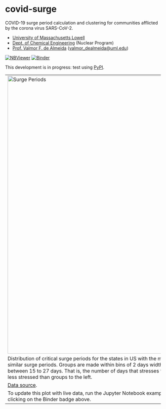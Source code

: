 # covid-surge
COVID-19 surge period calculation and clustering for communities afflicted by the corona virus SARS-CoV-2.

  + [University of Massachusetts Lowell](https://www.uml.edu/)
  + [Dept. of Chemical Engineering](https://www.uml.edu/Engineering/Chemical/) (Nuclear Program)
  + [Prof. Valmor F. de Almeida](https://www.uml.edu/Engineering/Chemical/faculty/de-Almeida-Valmor.aspx) (valmor_dealmeida@uml.edu)
   
[![NBViewer](https://github.com/jupyter/design/blob/master/logos/Badges/nbviewer_badge.svg)](https://nbviewer.jupyter.org/github/dpploy/covid-surge/tree/master/notebooks/)
[![Binder](https://mybinder.org/badge_logo.svg)](https://mybinder.org/v2/gh/dpploy/covid-surge/master)

This development is in progress: test using [PyPI](https://pypi.org/project/covid-surge/).

|   |
|:---|
|<img  width="900" src="https://raw.githubusercontent.com/dpploy/covid-surge/master/readme/covid_group_surge_periods.png" title="Surge Periods"> |
| Distribution of critical surge periods for the states in US with the most evolved epidemic. There are 5 groups in US with similar surge periods. Groups are made within bins of 2 days width. The range of the critical period for US states is between 15 to 27 days. That is, the number of days that stresses the health system the most. Groups to the right are less stressed than groups to the left.|
| [Data source](https://github.com/CSSEGISandData/COVID-19/tree/master/csse_covid_19_data). |
| To update this plot with live data, run the Jupyter Notebook examples in the notebook directory. Or run Binder by clicking on the Binder badge above. |
